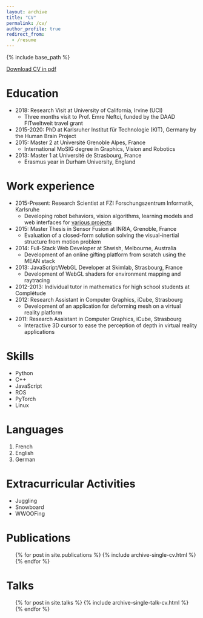 ```yaml
---
layout: archive
title: "CV"
permalink: /cv/
author_profile: true
redirect_from:
  - /resume
---
```


{% include base_path %}

[Download CV in pdf](/files/cv.pdf)

Education
======
* 2018: Research Visit at University of California, Irvine (UCI)
  * Three months visit to Prof. Emre Neftci, funded by the DAAD FITweltweit travel grant
* 2015-2020: PhD at Karlsruher Institut für Technologie (KIT), Germany by the Human Brain Project
* 2015: Master 2 at Université Grenoble Alpes, France
  * International MoSIG degree in Graphics, Vision and Robotics
* 2013: Master 1 at Université de Strasbourg, France
  * Erasmus year in Durham University, England

Work experience
======
* 2015-Present: Research Scientist at FZI Forschungszentrum Informatik, Karlsruhe
  * Developing robot behaviors, vision algorithms, learning models and web interfaces for [various projects](https://youtu.be/zyq1PZAck50)
* 2015: Master Thesis in Sensor Fusion at INRIA, Grenoble, France
  * Evaluation of a closed-form solution solving the visual-inertial structure from motion problem
* 2014: Full-Stack Web Developer at Shwish, Melbourne, Australia
  * Development of an online gifting platform from scratch using the MEAN stack
* 2013: JavaScript/WebGL Developer at Skimlab, Strasbourg, France
  * Development of WebGL shaders for environment mapping and raytracing
* 2012-2013: Individual tutor in mathematics for high school students at Complétude
* 2012: Research Assistant in Computer Graphics, iCube, Strasbourg
  * Development of an application for deforming mesh on a virtual reality platform
* 2011: Research Assistant in Computer Graphics, iCube, Strasbourg
  * Interactive 3D cursor to ease the perception of depth in virtual reality applications

Skills
======
* Python
* C++
* JavaScript
* ROS
* PyTorch
* Linux

Languages
======
1. French
2. English
3. German

Extracurricular Activities
======
* Juggling
* Snowboard
* WWOOFing

Publications
======
  <ul>{% for post in site.publications %}
    {% include archive-single-cv.html %}
  {% endfor %}</ul>

Talks
======
  <ul>{% for post in site.talks %}
    {% include archive-single-talk-cv.html %}
  {% endfor %}</ul>
